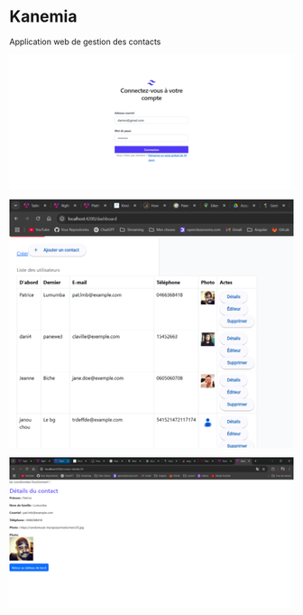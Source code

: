 # Kanemia

Application web de gestion des contacts

![Interface de connexion](image.png)

![Dashboard](image-1.png)

![Détails du contact](image-2.png)
